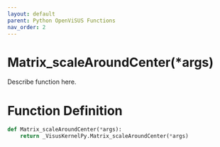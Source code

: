 ```yaml
---
layout: default
parent: Python OpenViSUS Functions
nav_order: 2
---
```


# Matrix_scaleAroundCenter(*args)

Describe function here.

# Function Definition

```python
def Matrix_scaleAroundCenter(*args):
    return _VisusKernelPy.Matrix_scaleAroundCenter(*args)
```